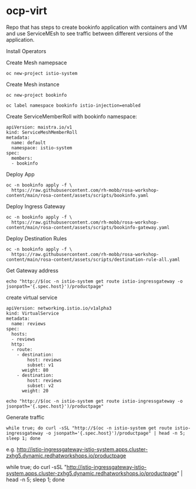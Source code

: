 # ocp-virt
Repo that has steps to create bookinfo application with containers and VM and use ServiceMEsh to see traffic between different versions of the application.

Install Operators



Create Mesh namepsace
```
oc new-project istio-system
```
Create Mesh instance
```
oc new-project bookinfo

oc label namespace bookinfo istio-injection=enabled
```
Create ServiceMemberRoll with bookinfo namespace:
```
apiVersion: maistra.io/v1
kind: ServiceMeshMemberRoll
metadata:
  name: default
  namespace: istio-system
spec:
  members:
  - bookinfo
```
Deploy App
```
oc -n bookinfo apply -f \
  https://raw.githubusercontent.com/rh-mobb/rosa-workshop-content/main/rosa-content/assets/scripts/bookinfo.yaml
```
Deploy Ingress Gateway
```
oc -n bookinfo apply -f \
  https://raw.githubusercontent.com/rh-mobb/rosa-workshop-content/main/rosa-content/assets/scripts/bookinfo-gateway.yaml
```
Deploy Destination Rules
```
oc -n bookinfo apply -f \
  https://raw.githubusercontent.com/rh-mobb/rosa-workshop-content/main/rosa-content/assets/scripts/destination-rule-all.yaml
```

Get Gateway address
```
echo "http://$(oc -n istio-system get route istio-ingressgateway -o jsonpath='{.spec.host}')/productpage"
```
create virtual service
```
apiVersion: networking.istio.io/v1alpha3
kind: VirtualService
metadata:
  name: reviews
spec:
  hosts:
  - reviews
  http:
  - route:
    - destination:
        host: reviews
        subset: v1
      weight: 80
    - destination:
        host: reviews
        subset: v2
      weight: 20
```
```
echo "http://$(oc -n istio-system get route istio-ingressgateway -o jsonpath='{.spec.host}')/productpage"
```
Generate traffic
```
while true; do curl -sSL "http://$(oc -n istio-system get route istio-ingressgateway -o jsonpath='{.spec.host}')/productpage" | head -n 5; sleep 1; done
```

e.g.
http://istio-ingressgateway-istio-system.apps.cluster-zxhg5.dynamic.redhatworkshops.io/productpage

while true; do curl -sSL "http://istio-ingressgateway-istio-system.apps.cluster-zxhg5.dynamic.redhatworkshops.io/productpage" | head -n 5; sleep 1; done
